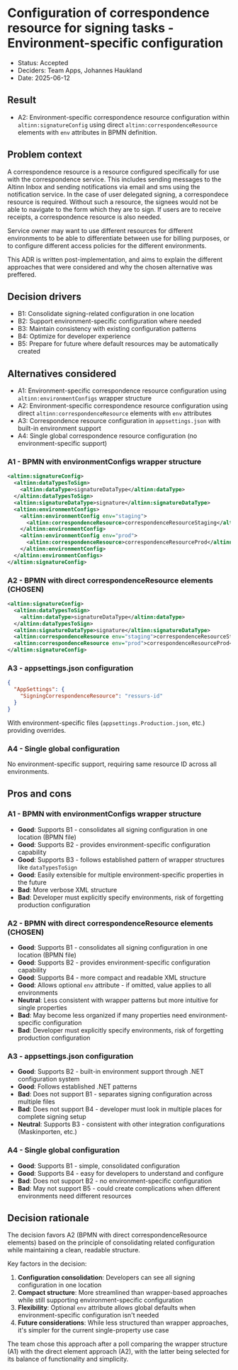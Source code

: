 # Configuration of correspondence resource for signing tasks - Environment-specific configuration

- Status: Accepted
- Deciders: Team Apps, Johannes Haukland
- Date: 2025-06-12

## Result

- A2: Environment-specific correspondence resource configuration within `altinn:signatureConfig` using direct `altinn:correspondenceResource` elements with `env` attributes in BPMN definition.

## Problem context

A correspondence resource is a resource configured specifically for use with the correspondence service. This includes sending messages to the Altinn Inbox and sending notifications via email and sms using the notification service. In the case of user
delegated signing, a correspondece resource is required. Without such a resource, the signees would not be able to navigate to the form which they are to sign. If users are to receive receipts, a correspondence resource is also needed.

Service owner may want to use different resources for different environments to be able to differentiate between use for billing purposes, or to configure different access policies for the different environments.

This ADR is written post-implementation, and aims to explain the different approaches that were considered and why the chosen alternative was preffered.

## Decision drivers

- B1: Consolidate signing-related configuration in one location
- B2: Support environment-specific configuration where needed
- B3: Maintain consistency with existing configuration patterns
- B4: Optimize for developer experience
- B5: Prepare for future where default resources may be automatically created

## Alternatives considered

- A1: Environment-specific correspondence resource configuration using `altinn:environmentConfigs` wrapper structure
- A2: Environment-specific correspondence resource configuration using direct `altinn:correspondenceResource` elements with `env` attributes
- A3: Correspondence resource configuration in `appsettings.json` with built-in environment support
- A4: Single global correspondence resource configuration (no environment-specific support)

### A1 - BPMN with environmentConfigs wrapper structure

```xml
<altinn:signatureConfig>
  <altinn:dataTypesToSign>
    <altinn:dataType>signatureDataType</altinn:dataType>
  </altinn:dataTypesToSign>
  <altinn:signatureDataType>signature</altinn:signatureDataType>
  <altinn:environmentConfigs>
    <altinn:environmentConfig env="staging">
      <altinn:correspondenceResource>correspondenceResourceStaging</altinn:correspondenceResource>
    </altinn:environmentConfig>
    <altinn:environmentConfig env="prod">
      <altinn:correspondenceResource>correspondenceResourceProd</altinn:correspondenceResource>
    </altinn:environmentConfig>
  </altinn:environmentConfigs>
</altinn:signatureConfig>
```

### A2 - BPMN with direct correspondenceResource elements (CHOSEN)

```xml
<altinn:signatureConfig>
  <altinn:dataTypesToSign>
    <altinn:dataType>signatureDataType</altinn:dataType>
  </altinn:dataTypesToSign>
  <altinn:signatureDataType>signature</altinn:signatureDataType>
  <altinn:correspondenceResource env="staging">correspondenceResourceStaging</altinn:correspondenceResource>
  <altinn:correspondenceResource env="prod">correspondenceResourceProd</altinn:correspondenceResource>
</altinn:signatureConfig>
```

### A3 - appsettings.json configuration

```json
{
  "AppSettings": {
    "SigningCorrespondenceResource": "ressurs-id"
  }
}
```

With environment-specific files (`appsettings.Production.json`, etc.) providing overrides.

### A4 - Single global configuration

No environment-specific support, requiring same resource ID across all environments.

## Pros and cons

### A1 - BPMN with environmentConfigs wrapper structure

- **Good**: Supports B1 - consolidates all signing configuration in one location (BPMN file)
- **Good**: Supports B2 - provides environment-specific configuration capability
- **Good**: Supports B3 - follows established pattern of wrapper structures like `dataTypesToSign`
- **Good**: Easily extensible for multiple environment-specific properties in the future
- **Bad**: More verbose XML structure
- **Bad**: Developer must explicitly specify environments, risk of forgetting production configuration

### A2 - BPMN with direct correspondenceResource elements (CHOSEN)

- **Good**: Supports B1 - consolidates all signing configuration in one location (BPMN file)
- **Good**: Supports B2 - provides environment-specific configuration capability
- **Good**: Supports B4 - more compact and readable XML structure
- **Good**: Allows optional `env` attribute - if omitted, value applies to all environments
- **Neutral**: Less consistent with wrapper patterns but more intuitive for single properties
- **Bad**: May become less organized if many properties need environment-specific configuration
- **Bad**: Developer must explicitly specify environments, risk of forgetting production configuration

### A3 - appsettings.json configuration

- **Good**: Supports B2 - built-in environment support through .NET configuration system
- **Good**: Follows established .NET patterns
- **Bad**: Does not support B1 - separates signing configuration across multiple files
- **Bad**: Does not support B4 - developer must look in multiple places for complete signing setup
- **Neutral**: Supports B3 - consistent with other integration configurations (Maskinporten, etc.)

### A4 - Single global configuration

- **Good**: Supports B1 - simple, consolidated configuration
- **Good**: Supports B4 - easy for developers to understand and configure
- **Bad**: Does not support B2 - no environment-specific configuration
- **Bad**: May not support B5 - could create complications when different environments need different resources

## Decision rationale

The decision favors A2 (BPMN with direct correspondenceResource elements) based on the principle of consolidating related configuration while maintaining a clean, readable structure.

Key factors in the decision:
1. **Configuration consolidation**: Developers can see all signing configuration in one location
2. **Compact structure**: More streamlined than wrapper-based approaches while still supporting environment-specific configuration
3. **Flexibility**: Optional `env` attribute allows global defaults when environment-specific configuration isn't needed
4. **Future considerations**: While less structured than wrapper approaches, it's simpler for the current single-property use case

The team chose this approach after a poll comparing the wrapper structure (A1) with the direct element approach (A2), with the latter being selected for its balance of functionality and simplicity.

